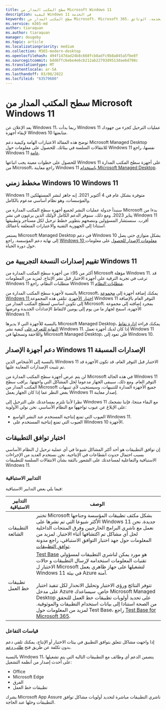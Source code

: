 ```yaml
---
title: سطح المكتب المدار من Microsoft Windows 11
description: كيفية Windows 11 في الخدمة
keywords: سطح المكتب المدار من Microsoft، Microsoft 365، الخدمة، الوثائق
ms.service: m365-md
author: tiaraquan
ms.author: tiaraquan
manager: dougeby
ms.topic: article
ms.localizationpriority: medium
ms.collection: M365-modern-desktop
ms.openlocfilehash: 494f147dad24b8c668fcb8adfc9b8a845a5fbe8f
ms.sourcegitcommit: bdd6ffc6ebe4e6cb212ab22793d9513dae6d798c
ms.translationtype: MT
ms.contentlocale: ar-SA
ms.lasthandoff: 03/08/2022
ms.locfileid: "63579680"
---
```

# <a name="microsoft-managed-desktop-and-windows-11"></a>سطح المكتب المدار من Microsoft Windows 11

بعد الإعلان عن Windows 11، ربما بدأت Windows 11 عمليات الترحيل كجزء من جهودك لإبقاء أجهزة Windows 10 متابعتها.

توضح هذه المقالة الاعتبارات الهامة وكيفية دعم Microsoft Managed Desktop للانتقالات السلسة في بيئاتك. للحصول على معلومات حول Windows 11 نفسها، راجع Windows 11 [عامة](/windows/whats-new/windows-11).

للحصول على خطوات معينة يجب اتباعها Windows 11 على أجهزة سطح المكتب المدارة من Microsoft، راجع معاينة Windows 11 [باستخدام Microsoft Managed Desktop](../working-with-managed-desktop/test-win11-mmd.md).

## <a name="timeline-for-windows-10-and-windows-11"></a>مخطط زمني Windows 10 Windows 11

Windows 11 متوفرة بشكل عام في 4 أكتوبر 2021. إنه جاهز لنشر المستهلكين والمؤسسات، وهو نظام أساسي مدعوم بالكامل.

سنبدأ جدولة عمليات النشر لجميع أجهزة سطح المكتب المدارة من Microsoft بدءا من يناير 2023. ومع ذلك، سنوفر الدعم الكامل لأولئك الذين يرغبون في نشر Windows 11 أقرب. سنستشار المسؤولين وننصحهم بتطوير خطط ترحيل لكل مستأجر وتطبيقها استنادا إلى الجهوزية التقنية والاعتبارات المتعلقة بأعمالك.

يستمر Microsoft Managed Desktop في دعم Windows 10 بشكل متوازي حتى يصل إلى نهاية دعم المؤسسة. راجع [Windows 10 معلومات الإصدار للحصول](/windows/release-health/release-information) على معلومات حول دورة الحياة.

## <a name="assessing-pre-release-versions-of-windows-11"></a>تقييم إصدارات النسخة التجريبية من Windows 11

أكثر من 95٪ من أجهزة سطح المكتب المدارة من Microsoft مؤهلة Windows 11. قد ترغب في تجربة الترقية على أجهزة الاختبار قبل نشر الإنتاج. لمزيد من المعلومات Windows 11 متطلبات النظام، راجع Windows 11 [متطلبات النظام](/windows/whats-new/windows-11-requirements).

بالنسبة لأجهزة سطح المكتب المدارة من Microsoft، يمكنك إضافة أجهزة إلى [مجموعة Windows 11 اختبار الأجهزة](/microsoft-365/managed-desktop/working-with-managed-desktop/test-win11-mmd?view=o365-worldwide#add-devices-to-the-windows-11-test-group). تتلقى هذه المجموعة Windows 11 التوفر العام بالإضافة إلى تكوين أساسي لسطح المكتب المدار من Microsoft. بمجرد إضافته إلى مجموعة الأجهزة، اسمح لجهاز ما من يوم إلى يومين لالتقاط الإعدادات الجديدة وعرضها Windows 11.

بالنسبة للأجهزة التي لا يديرها Microsoft Managed Desktop، يمكنك قراءة [إدارة نقاط النهاية للتعرف على](https://techcommunity.microsoft.com/t5/microsoft-endpoint-manager-blog/endpoint-manager-simplifies-upgrades-to-windows-11/ba-p/2771886) كيفية نشر Windows 11. إذا كان لديك أجهزة تعمل Windows 11 واللاحقة وتسجلها في Microsoft Managed Desktop، فلن تعود إلى Windows 10.

## <a name="support-for-pre-release-windows-11-devices"></a>دعم أجهزة الإصدار Windows 11 الإصدارات المسبقة

بالنسبة إلى الأشخاص الذين Windows 11 الاختبار قبل التوفر العام، قد تكون الأجهزة قد تم تثبيت الإصدارات المعاينة عليها.

لن يتم عرض أجهزة سطح المكتب المدارة من Microsoft في هذه الحالة Windows 11 التوفر العام. ومع ذلك، سيبقى الجهاز مدعوما لحل المشاكل التي واجهتها. يراقب سطح المكتب المدار من Microsoft جميع الأجهزة المدارة للتنبيهات، وسيستجيب لأي تنبيهات بغض النظر عما إذا كان الجهاز يعمل Windows 11 إصدار معاينة.

نظرا لأننا نلتزم بمساعدتك على الترحيل إلى Windows 11 مع البقاء منتجا، فإننا نشجعك على الإبلاغ عن عيوب تواجهها مع النظام الأساسي. نحن نولي الأولوية:

- العيوب التي تمنع إنتاجية المستخدم عند النشر الواسع Windows 11.
- العيوب التي تمنع إنتاجية المستخدم على Windows 10 الأجهزة.

## <a name="testing-application-compatibility"></a>اختبار توافق التطبيقات

إن توافق التطبيقات هو أحد أكثر المشاكل شيوعا في أي عملية ترحيل ل النظام الأساسي بسبب احتمال حدوث انقطاعات في الإنتاجية. نحن نستخدم العديد من الإجراءات الاستباقية والتفاعلية لمساعدتك على الشعور بالثقة بشأن الانتقالات السلسة للتطبيقات Windows 11.

### <a name="proactive-measures"></a>التدابير الاستباقية

فيما يلي بعض التدابير الاستباقية:

| التدابير الاستباقية | الوصف |
| ----- | ----- |
| التطبيقات الشائعة | تختبر Microsoft بشكل مكثف تطبيقات المؤسسة وجناحها الأكثر شيوعا التي تم نشرها على Windows 11 جديدة. نحن نعمل مع ناشري البرامج الخارجيين وفرق المنتجات الداخلية لحل أي مشاكل تم اكتشافها أثناء الاختبار. لمزيد من المعلومات حول جهد اختبار التوافق الاستباقي، راجع مدونة [توافق التطبيقات](https://blogs.windows.com/windowsexperience/2019/01/15/application-compatibility-in-the-windows-ecosystem/).
| تطبيقات خط العمل | [Test Base](https://www.microsoft.com/en-us/testbase) هو مورد يمكن لناشري التطبيقات لمسؤولي تقنيات المعلومات استخدامه لإرسال التطبيقات و حالات الاختبار ل Microsoft لتشغيلها على جهاز ظاهري يعمل Windows 11 في بيئة Azure آمنة.<br><br>تتوفر النتائج ورؤى الاختبار وتحليل الانحدار لكل تنفيذ اختبار على مدخل Azure خاص. سيساعدك Microsoft Managed Desktop على تحديد أولويات تطبيقات خط العمل للتحقق من الصحة استنادا إلى بيانات استخدام التطبيقات والموثوقية. لمزيد من المعلومات حول Test Base، راجع [Test Base for Microsoft 365](https://techcommunity.microsoft.com/t5/windows-it-pro-blog/test-base-for-microsoft-365-microsoft-ignite-2021-updates/ba-p/2185566). |

### <a name="reactive-measures"></a>قياسات التفاعل

إذا واجهت مشاكل تتعلق بتوافق التطبيق في بيئات الاختبار أو الإنتاج، يمكنك تلقي دعم بدون تكلفة عن طريق فتح [طلب دعم](/microsoft-365/managed-desktop/working-with-managed-desktop/test-win11-mmd?view=o365-worldwide#report-issues).

بالنسبة Windows 11، يتضمن الدعم أي وظائف مع التطبيقات التالية التي يتم تشغيلها على أحدث إصدار من أنظمة التشغيل:

- Office
- Microsoft Edge
- الفرق
- تطبيقات خط العمل

يشرك Microsoft App Assure ناشري التطبيقات مباشرة لتحديد أولويات مشاكل توافق التطبيقات وحلها عند الحاجة.
